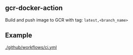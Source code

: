 ## gcr-docker-action

Build and push image to GCR with tag: `latest,<branch_name>`


## Example

[./github/workflows/ci.yml](./github/workflows/ci.yml)

